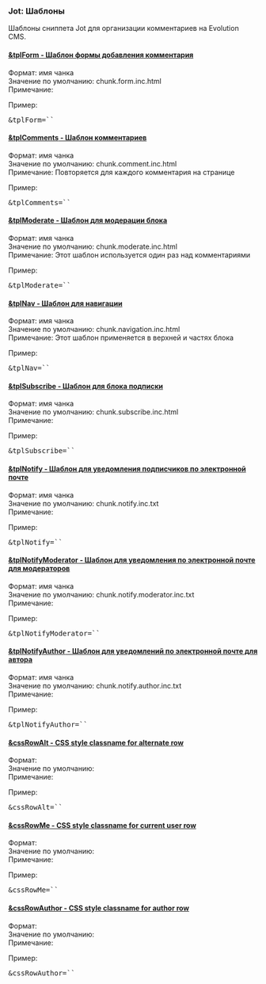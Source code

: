 
<meta http-equiv="Content-Type" content="text/html; charset=utf-8">
<h3>Jot: Шаблоны </h3> 
Шаблоны сниппета Jot для организации комментариев на Evolution CMS.	
<br>
<div class="panel-group accordion">
<div class="panel panel-default">
<div class="panel-heading">
<h4 class="panel-title"><a id="359"></a><a class="accordion-toggle collapsed" data-toggle="collapse" data-parent="#accordion" href="#collapse359"><span class="text-bold">&tplForm</span> - Шаблон формы добавления комментария</a></h4>
</div>
<div id="collapse359" class="panel-collapse collapse">
<div class="panel-body">
<span class="text-bold">Формат:</span> имя чанка<br>
<span class="text-bold">Значение по умолчанию:</span> chunk.form.inc.html<br>
<span class="text-bold">Примечание:</span> <br>
<p><span class="text-bold">Пример:</span></p>
<pre class="brush: html;">&tplForm=``</pre>
</div>
</div>
</div>

<div class="panel panel-default">
<div class="panel-heading">
<h4 class="panel-title"><a id="360"></a><a class="accordion-toggle collapsed" data-toggle="collapse" data-parent="#accordion" href="#collapse360"><span class="text-bold">&tplComments</span> - Шаблон комментариев</a></h4>
</div>
<div id="collapse360" class="panel-collapse collapse">
<div class="panel-body">
<span class="text-bold">Формат:</span> имя чанка<br>
<span class="text-bold">Значение по умолчанию:</span> chunk.comment.inc.html<br>
<span class="text-bold">Примечание:</span> Повторяется для каждого комментария на странице<br>
<p><span class="text-bold">Пример:</span></p>
<pre class="brush: html;">&tplComments=``</pre>
</div>
</div>
</div>

<div class="panel panel-default">
<div class="panel-heading">
<h4 class="panel-title"><a id="361"></a><a class="accordion-toggle collapsed" data-toggle="collapse" data-parent="#accordion" href="#collapse361"><span class="text-bold">&tplModerate</span> - Шаблон для модерации блока</a></h4>
</div>
<div id="collapse361" class="panel-collapse collapse">
<div class="panel-body">
<span class="text-bold">Формат:</span> имя чанка<br>
<span class="text-bold">Значение по умолчанию:</span> chunk.moderate.inc.html<br>
<span class="text-bold">Примечание:</span> Этот шаблон используется один раз над комментариями<br>
<p><span class="text-bold">Пример:</span></p>
<pre class="brush: html;">&tplModerate=``</pre>
</div>
</div>
</div>

<div class="panel panel-default">
<div class="panel-heading">
<h4 class="panel-title"><a id="362"></a><a class="accordion-toggle collapsed" data-toggle="collapse" data-parent="#accordion" href="#collapse362"><span class="text-bold">&tplNav</span> - Шаблон для навигации</a></h4>
</div>
<div id="collapse362" class="panel-collapse collapse">
<div class="panel-body">
<span class="text-bold">Формат:</span> имя чанка<br>
<span class="text-bold">Значение по умолчанию:</span> chunk.navigation.inc.html<br>
<span class="text-bold">Примечание:</span> Этот шаблон применяется в верхней и частях блока<br>
<p><span class="text-bold">Пример:</span></p>
<pre class="brush: html;">&tplNav=``</pre>
</div>
</div>
</div>

<div class="panel panel-default">
<div class="panel-heading">
<h4 class="panel-title"><a id="363"></a><a class="accordion-toggle collapsed" data-toggle="collapse" data-parent="#accordion" href="#collapse363"><span class="text-bold">&tplSubscribe</span> - Шаблон для блока подписки</a></h4>
</div>
<div id="collapse363" class="panel-collapse collapse">
<div class="panel-body">
<span class="text-bold">Формат:</span> имя чанка<br>
<span class="text-bold">Значение по умолчанию:</span> chunk.subscribe.inc.html<br>
<span class="text-bold">Примечание:</span> <br>
<p><span class="text-bold">Пример:</span></p>
<pre class="brush: html;">&tplSubscribe=``</pre>
</div>
</div>
</div>

<div class="panel panel-default">
<div class="panel-heading">
<h4 class="panel-title"><a id="364"></a><a class="accordion-toggle collapsed" data-toggle="collapse" data-parent="#accordion" href="#collapse364"><span class="text-bold">&tplNotify</span> - Шаблон для уведомления подписчиков по электронной почте</a></h4>
</div>
<div id="collapse364" class="panel-collapse collapse">
<div class="panel-body">
<span class="text-bold">Формат:</span> имя чанка<br>
<span class="text-bold">Значение по умолчанию:</span> chunk.notify.inc.txt<br>
<span class="text-bold">Примечание:</span> <br>
<p><span class="text-bold">Пример:</span></p>
<pre class="brush: html;">&tplNotify=``</pre>
</div>
</div>
</div>

<div class="panel panel-default">
<div class="panel-heading">
<h4 class="panel-title"><a id="365"></a><a class="accordion-toggle collapsed" data-toggle="collapse" data-parent="#accordion" href="#collapse365"><span class="text-bold">&tplNotifyModerator</span> - Шаблон для уведомления по электронной почте для модераторов</a></h4>
</div>
<div id="collapse365" class="panel-collapse collapse">
<div class="panel-body">
<span class="text-bold">Формат:</span> имя чанка<br>
<span class="text-bold">Значение по умолчанию:</span> chunk.notify.moderator.inc.txt<br>
<span class="text-bold">Примечание:</span> <br>
<p><span class="text-bold">Пример:</span></p>
<pre class="brush: html;">&tplNotifyModerator=``</pre>
</div>
</div>
</div>

<div class="panel panel-default">
<div class="panel-heading">
<h4 class="panel-title"><a id="366"></a><a class="accordion-toggle collapsed" data-toggle="collapse" data-parent="#accordion" href="#collapse366"><span class="text-bold">&tplNotifyAuthor</span> - Шаблон для уведомлений по электронной почте для автора</a></h4>
</div>
<div id="collapse366" class="panel-collapse collapse">
<div class="panel-body">
<span class="text-bold">Формат:</span> имя чанка<br>
<span class="text-bold">Значение по умолчанию:</span> chunk.notify.author.inc.txt<br>
<span class="text-bold">Примечание:</span> <br>
<p><span class="text-bold">Пример:</span></p>
<pre class="brush: html;">&tplNotifyAuthor=``</pre>
</div>
</div>
</div>

<div class="panel panel-default">
<div class="panel-heading">
<h4 class="panel-title"><a id="367"></a><a class="accordion-toggle collapsed" data-toggle="collapse" data-parent="#accordion" href="#collapse367"><span class="text-bold">&cssRowAlt</span> - CSS style classname for alternate row</a></h4>
</div>
<div id="collapse367" class="panel-collapse collapse">
<div class="panel-body">
<span class="text-bold">Формат:</span> <br>
<span class="text-bold">Значение по умолчанию:</span> <br>
<span class="text-bold">Примечание:</span> <br>
<p><span class="text-bold">Пример:</span></p>
<pre class="brush: html;">&cssRowAlt=``</pre>
</div>
</div>
</div>

<div class="panel panel-default">
<div class="panel-heading">
<h4 class="panel-title"><a id="368"></a><a class="accordion-toggle collapsed" data-toggle="collapse" data-parent="#accordion" href="#collapse368"><span class="text-bold">&cssRowMe</span> - CSS style classname for current user row</a></h4>
</div>
<div id="collapse368" class="panel-collapse collapse">
<div class="panel-body">
<span class="text-bold">Формат:</span> <br>
<span class="text-bold">Значение по умолчанию:</span> <br>
<span class="text-bold">Примечание:</span> <br>
<p><span class="text-bold">Пример:</span></p>
<pre class="brush: html;">&cssRowMe=``</pre>
</div>
</div>
</div>

<div class="panel panel-default">
<div class="panel-heading">
<h4 class="panel-title"><a id="369"></a><a class="accordion-toggle collapsed" data-toggle="collapse" data-parent="#accordion" href="#collapse369"><span class="text-bold">&cssRowAuthor</span> - CSS style classname for author row</a></h4>
</div>
<div id="collapse369" class="panel-collapse collapse">
<div class="panel-body">
<span class="text-bold">Формат:</span> <br>
<span class="text-bold">Значение по умолчанию:</span> <br>
<span class="text-bold">Примечание:</span> <br>
<p><span class="text-bold">Пример:</span></p>
<pre class="brush: html;">&cssRowAuthor=``</pre>
</div>
</div>
</div>
</div>